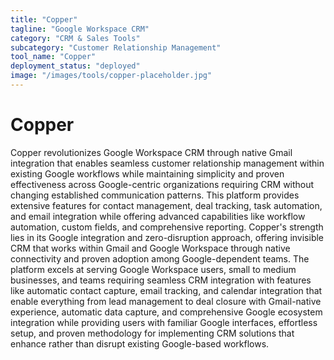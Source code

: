 ```yaml
---
title: "Copper"
tagline: "Google Workspace CRM"
category: "CRM & Sales Tools"
subcategory: "Customer Relationship Management"
tool_name: "Copper"
deployment_status: "deployed"
image: "/images/tools/copper-placeholder.jpg"
---
```


# Copper

Copper revolutionizes Google Workspace CRM through native Gmail integration that enables seamless customer relationship management within existing Google workflows while maintaining simplicity and proven effectiveness across Google-centric organizations requiring CRM without changing established communication patterns. This platform provides extensive features for contact management, deal tracking, task automation, and email integration while offering advanced capabilities like workflow automation, custom fields, and comprehensive reporting. Copper's strength lies in its Google integration and zero-disruption approach, offering invisible CRM that works within Gmail and Google Workspace through native connectivity and proven adoption among Google-dependent teams. The platform excels at serving Google Workspace users, small to medium businesses, and teams requiring seamless CRM integration with features like automatic contact capture, email tracking, and calendar integration that enable everything from lead management to deal closure with Gmail-native experience, automatic data capture, and comprehensive Google ecosystem integration while providing users with familiar Google interfaces, effortless setup, and proven methodology for implementing CRM solutions that enhance rather than disrupt existing Google-based workflows.